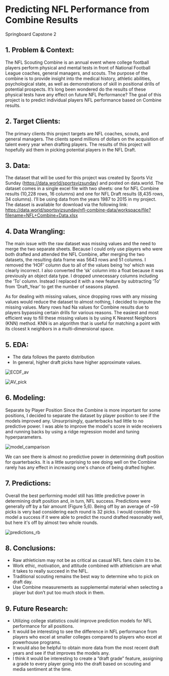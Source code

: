 # Predicting NFL Performance from Combine Results
Springboard Capstone 2

## 1. Problem & Context:
The NFL Scouting Combine is an annual event where college football players perform physical and mental tests in front of National Football League coaches, general managers, and scouts.  The purpose of the combine is to provide insight into the medical history, athletic
abilities, psychological state, as well as demonstrations of skill in positional drills of potential prospects.  It’s long been wondered do the results of these physical tests have any effect on future NFL Performance? The goal of this project is to predict individual players NFL performance based on Combine results.

## 2. Target Clients: 
The primary clients this project targets are NFL coaches, scouts, and general managers. The clients spend millions of dollars on the acquisition of talent every year when drafting players. The results of this project will hopefully aid them in picking potential players in the NFL Draft.   

## 3. Data:
The dataset that will be used for this project was created by Sports Viz Sunday  (https://data.world/sportsvizsunday) and posted on data.world.  The dataset comes in a single excel file with two sheets: one for NFL Combine results (10,228 rows, 16 columns) and one for NFL Draft results (8,435 rows, 34 columns). I’ll be using data from the years 1987 to 2015 in my project.  The dataset is available for download via the following link: https://data.world/sportsvizsunday/nfl-combine-data/workspace/file?filename=NFL+Combine+Data.xlsx

## 4. Data Wrangling: 
The main issue with the raw dataset was missing values and the need to merge the two separate sheets. Because I could only use players who were both drafted and attended the NFL Combine, after merging the two datasets, the resulting data frame was 5643 rows and 51 columns.  I removed the ‘HOF’ column due to all of the values being ‘no’ which was clearly incorrect. I also converted the ‘sk’ column into a float because it was previously an object data type. I dropped unnecessary columns including the ’To’ column. Instead I replaced it with a new feature by subtracting ‘To’ from ‘Draft_Year’ to get the number of seasons played. 

As for dealing with missing values, since dropping rows with any missing values would reduce the dataset to almost nothing, I decided to impute the missing values. Many rows had Na values for Combine results due to players bypassing certain drills for various reasons. The easiest and most efficient way to fill these missing values is by using K Nearest Neighbors (KNN) method. KNN is an algorithm that is useful for matching a point with its closest k neighbors in a multi-dimensional space. 

## 5. EDA:
* The data follows the pareto distribution
* In general, higher draft picks have higher approximate values.

![ECDF_av](https://user-images.githubusercontent.com/61096314/94972763-49514d00-04c7-11eb-84f9-864dc47919dd.png)

![AV_pick](https://user-images.githubusercontent.com/61096314/94972868-84538080-04c7-11eb-8dcf-9f4e631c2639.png)

## 6. Modeling:
Separate by Player Position
Since the Combine is more important for some positions, I decided to separate the dataset by player position to see if the models improved any.
Unsurprisingly, quarterbacks had little to no predictive power. I was able to improve the model's score in wide receivers and running backs by using a ridge regression model and tuning hyperparameters.

![model_camparison](https://user-images.githubusercontent.com/61096314/94972921-a4833f80-04c7-11eb-871e-7780f9e330b3.png)

We can see there is almost no predictive power in determining draft position for quarterbacks. It is a little surprising to see doing well on the Combine rarely has any effect in increasing one's chance of being drafted higher. 


## 7. Predictions: 
Overall the best performing model still has little predictive power in determining draft position and, in turn, NFL success. Predictions were generally off by a fair amount (Figure 5,6). Being off by an average of ~59 picks is very bad considering each round is 32 picks. I would consider this model a success if it were able to predict the round drafted reasonably well, but here it's off by almost two whole rounds. 

![predictions_rb](https://user-images.githubusercontent.com/61096314/94972927-a6e59980-04c7-11eb-8f4f-292afd09e753.png)

## 8. Conclusions: 
* Raw athleticism may not be as critical as casual NFL fans claim it to be. 
* Work ethic, motivation, and attitude combined with athleticism are what it takes to really succeed in the NFL.
* Traditional scouting remains the best way to determine who to pick on draft day. 
* Use Combine measurements as supplemental material when selecting a player but don’t put too much stock in them.

## 9. Future Research: 
* Utilizing college statistics could improve prediction models for NFL performance for all positions.  
* It would be interesting to see the difference in NFL performance from players who excel at smaller colleges compared to players who excel at powerhouse programs.  
* It would also be helpful to obtain more data from the most recent draft years and see if that improves the models any. 
* I think it would be interesting to create a “draft grade” feature, assigning a grade to every player going into the draft based on scouting and media sentiment at the time. 




